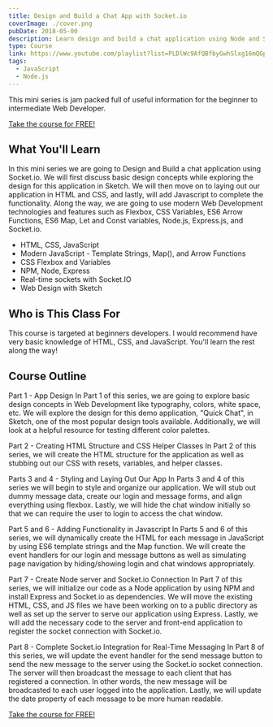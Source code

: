 ```yaml
---
title: Design and Build a Chat App with Socket.io
coverImage: ./cover.png
pubDate: 2018-05-00
description: Learn design and build a chat application using Node and Socket.io by using modern web features.
type: Course
link: https://www.youtube.com/playlist?list=PLDlWc9AfQBfbyGwhSlxg16mQGpGnauCwq
tags:
  - JavaScript
  - Node.js
---
```


This mini series is jam packed full of useful information for the beginner to intermediate Web Developer.

[Take the course for FREE!](https://www.youtube.com/playlist?list=PLDlWc9AfQBfbyGwhSlxg16mQGpGnauCwq)

## What You'll Learn

In this mini series we are going to Design and Build a chat application using Socket.io. We will first discuss basic design concepts while exploring the design for this application in Sketch. We will then move on to laying out our application in HTML and CSS, and lastly, will add Javascript to complete the functionality. Along the way, we are going to use modern Web Development technologies and features such as Flexbox, CSS Variables, ES6 Arrow Functions, ES6 Map, Let and Const variables, Node.js, Express.js, and Socket.io.

- HTML, CSS, JavaScript
- Modern JavaScript - Template Strings, Map(), and Arrow Functions
- CSS Flexbox and Variables
- NPM, Node, Express
- Real-time sockets with Socket.IO
- Web Design with Sketch

## Who is This Class For

This course is targeted at beginners developers. I would recommend have very basic knowledge of HTML, CSS, and JavaScript. You'll learn the rest along the way!

## Course Outline

Part 1 - App Design
In Part 1 of this series, we are going to explore basic design concepts in Web Development like typography, colors, white space, etc. We will explore the design for this demo application, "Quick Chat", in Sketch, one of the most popular design tools available. Additionally, we will look at a helpful resource for testing different color palettes.

Part 2 - Creating HTML Structure and CSS Helper Classes
In Part 2 of this series, we will create the HTML structure for the application as well as stubbing out our CSS with resets, variables, and helper classes.

Parts 3 and 4 - Styling and Laying Out Our App
In Parts 3 and 4 of this series we will begin to style and organize our application. We will stub out dummy message data, create our login and message forms, and align everything using flexbox. Lastly, we will hide the chat window initially so that we can require the user to login to access the chat window.

Part 5 and 6 - Adding Functionality in Javascript
In Parts 5 and 6 of this series, we will dynamically create the HTML for each message in JavaScript by using ES6 template strings and the Map function. We will create the event handlers for our login and message buttons as well as simulating page navigation by hiding/showing login and chat windows appropriately.

Part 7 - Create Node server and Socket.io Connection
In Part 7 of this series, we will initialize our code as a Node application by using NPM and install Express and Socket.io as dependencies. We will move the existing HTML, CSS, and JS files we have been working on to a public directory as well as set up the server to serve our application using Express. Lastly, we will add the necessary code to the server and front-end application to register the socket connection with Socket.io.

Part 8 - Complete Socket.io Integration for Real-Time Messaging
In Part 8 of this series, we will update the event handler for the send message button to send the new message to the server using the Socket.io socket connection. The server will then broadcast the message to each client that has registered a connection. In other words, the new message will be broadcasted to each user logged into the application. Lastly, we will update the date property of each message to be more human readable.

[Take the course for FREE!](https://www.youtube.com/playlist?list=PLDlWc9AfQBfbyGwhSlxg16mQGpGnauCwq)
